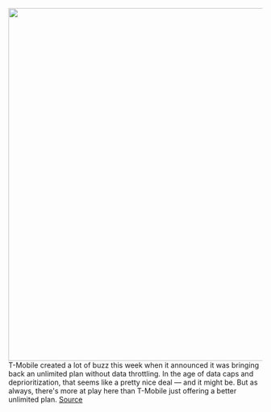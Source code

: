 <img src='https://cdn.vox-cdn.com/thumbor/APYGPkRU3GUJcmu7OehIOkhFTag=/0x0:2040x1360/1200x800/filters:focal(857x517:1183x843)/cdn.vox-cdn.com/uploads/chorus_image/image/68867163/acastro_191108_1777_t-mobile_0002.0.0.jpg' width='700px' /><br/>
T-Mobile created a lot of buzz this week when it announced it was bringing back an unlimited plan without data throttling. In the age of data caps and deprioritization, that seems like a pretty nice deal — and it might be. But as always, there's more at play here than T-Mobile just offering a better unlimited plan.
<a href='https://www.theverge.com/2021/2/24/22297311/tmobile-5g-mid-band-magenta-max-unlimited-data'> Source <a/>